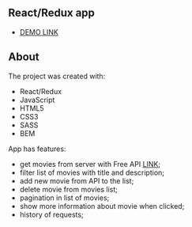 ## React/Redux app

 - [DEMO LINK](https://leonbohdan.github.io/app-react-redux-api/)

## About

The project was created with:

- React/Redux
- JavaScript
- HTML5
- CSS3
- SASS
- BEM

App has features:

 - get movies from server with Free API [LINK](http://www.omdbapi.com/);
 - filter list of movies with title and description;
 - add new movie from API to the list;
 - delete movie from movies list;
 - pagination in list of movies;
 - show more information about movie when clicked;
 - history of requests;


